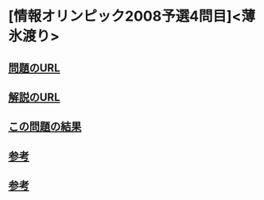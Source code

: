 # \[情報オリンピック2008予選4問目\]\<薄氷渡り\>

## [問題のURL](https://atcoder.jp/contests/joi2009yo/tasks/joi2009yo_d)

## [解説のURL](https://www.ioi-jp.org/joi/2008/2009-yo-prob_and_sol/2009-yo-t4/review/2009-yo-t4-review.html)

## [この問題の結果](https://atcoder.jp/contests/joi2009yo/submissions?f.Task=joi2009yo_d&f.LanguageName=C%2B%2B&f.Status=AC&f.User=)

## [参考](https://neguse-atama.hatenablog.com/entry/2021/10/30/122334)

## [参考](https://atug.tokyo/?p=270#toc4)

